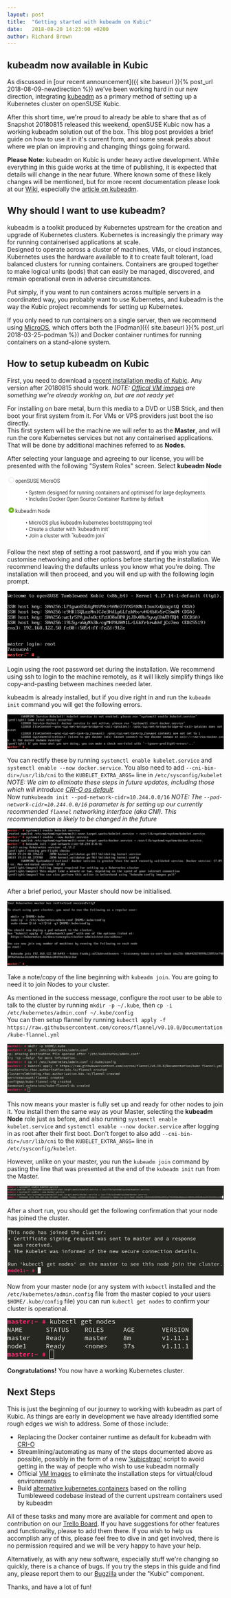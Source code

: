 ```yaml
---
layout: post
title:  "Getting started with kubeadm on Kubic"
date:   2018-08-20 14:23:00 +0200
author: Richard Brown
---
```

## kubeadm now available in Kubic

As discussed in [our recent announcement]({{ site.baseurl }}{% post_url 2018-08-09-newdirection %}) we've been working hard in our new direction, integrating [kubeadm](https://kubernetes.io/docs/setup/independent/install-kubeadm/) as a primary method of setting up a Kubernetes cluster on openSUSE Kubic.

After this short time, we're proud to already be able to share that as of Snapshot 20180815 released this weekend, openSUSE Kubic now has a working kubeadm solution out of the box. This blog post provides a brief guide on how to use it in it's current form, and some sneak peaks about where we plan on improving and changing things going forward.

**Please Note:**  kubeadm on Kubic is under heavy active development. While everything in this guide works at the time of publishing, it is expected that details will change in the near future. Where known some of these likely changes will be mentioned, but for more recent documentation please look at our [Wiki](https://en.opensuse.org/Portal:Kubic), especially the [article on kubeadm](https://en.opensuse.org/Kubic:kubeadm).

## Why should I want to use kubeadm?

kubeadm is a toolkit produced by Kubernetes upstream for the creation and upgrade of Kubernetes clusters. Kubernetes is increasingly the primary way for running containerised applications at scale.  
Designed to operate across a cluster of machines, VMs, or cloud instances, Kubernetes uses the hardware available to it to create fault tolerant, load balanced clusters for running containers. Containers are grouped together to make logical units (pods) that can easily be managed, discovered, and remain operational even in adverse circumstances.

Put simply, if you want to run containers across multiple servers in a coordinated way, you probably want to use Kubernetes, and kubeadm is the way the Kubic project recommends for setting up Kubernetes.

If you only need to run containers on a single server, then we recommend using [MicroOS](https://en.opensuse.org/Kubic:MicroOS), which offers both the [Podman]({{ site.baseurl }}{% post_url 2018-03-25-podman %}) and Docker container runtimes for running containers on a stand-alone system.

## How to setup kubeadm on Kubic

First, you need to download a [recent installation media of Kubic](https://download.opensuse.org/tumbleweed/iso/openSUSE-Tumbleweed-Kubic-DVD-x86_64-Current.iso). Any version after 20180815 should work. *NOTE: [Offical VM images](https://trello.com/c/JAN25aeM/12-official-kubic-vm-images) are something we're already working on, but are not ready yet*

For installing on bare metal, burn this media to a DVD or USB Stick, and then boot your first system from it. For VMs or VPS providers just boot the iso directly.  
This first system will be the machine we will refer to as the **Master**, and will run the core Kubernetes services but not any containerised applications. That will be done by additional machines referred to as **Nodes**.

After selecting your language and agreeing to our license, you will be presented with the following "System Roles" screen. Select **kubeadm Node**

![system-role](/assets/images/kubeadm-intro/system-role.png)

Follow the next step of setting a root password, and if you wish you can customise networking and other options before starting the installation. We recommend leaving the defaults unless you know what you're doing. The installation will then proceed, and you will end up with the following login prompt.

![master-login](/assets/images/kubeadm-intro/master-login.png)

Login using the root password set during the installation. We recommend using ssh to login to the machine remotely, as it will likely simplify things like copy-and-pasting between machines needed later.

kubeadm is already installed, but if you dive right in and run the `kubeadm init` command you will get the following errors.

![master-firstrun-errors](/assets/images/kubeadm-intro/master-firstrun-errors.png)

You can rectify these by running `systemctl enable kubelet.service` and `systemctl enable --now docker.service`. You also need to add `--cni-bin-dir=/usr/lib/cni` to the `KUBELET_EXTRA_ARGS=` line in `/etc/sysconfig/kubelet`  
*NOTE: We aim to eliminate these steps in future updates, including those which will introduce [CRI-O as default](https://trello.com/c/EB1v0dVq/19-make-cri-o-default-for-k8s).*  
Now run`kubeadm init --pod-network-cidr=10.244.0.0/16` 
*NOTE: The `--pod-network-cidr=10.244.0.0/16` parameter is for setting up our currently recommended `flannel` networking interface (aka CNI). This recommendation is likely to be changed in the future* 

![master-secondrun](/assets/images/kubeadm-intro/master-secondrun.png)

After a brief period, your Master should now be initialised.

![master-initcomplete](/assets/images/kubeadm-intro/master-initcomplete.png)

Take a note/copy of the line beginning with `kubeadm join`. You are going to need it to join Nodes to your cluster.

As mentioned in the success message, configure the root user to be able to talk to the cluster by running `mkdir -p ~/.kube`, then `cp -i /etc/kubernetes/admin.conf ~/.kube/config`  
You can then setup flannel by running `kubectl apply -f https://raw.githubusercontent.com/coreos/flannel/v0.10.0/Documentation/kube-flannel.yml`

![master-cni](/assets/images/kubeadm-intro/master-cni.png)

This now means your master is fully set up and ready for other nodes to join it. You install them the same way as your Master, selecting the **kubeadm Node** role just as before, and also running `systemctl enable kubelet.service` and `systemctl enable --now docker.service` after logging in as root after their first boot. Don't forget to also add `--cni-bin-dir=/usr/lib/cni` to the `KUBELET_EXTRA_ARGS=` line in `/etc/sysconfig/kubelet`.

However, unlike on your master, you run the `kubeadm join` command by pasting the line that was presented at the end of the `kubeadm init` run from the Master.

![node-join](/assets/images/kubeadm-intro/node-join.png)

After a short run, you should get the following confirmation that your node has joined the cluster.

![node-joined](/assets/images/kubeadm-intro/node-joined.png)

Now from your master node (or any system with `kubectl` installed and the `/etc/kubernetes/admin.config` file from the master copied to your users `$HOME/.kube/config` file) you can run `kubectl get nodes` to confirm your cluster is operational.

![master-nodes](/assets/images/kubeadm-intro/master-nodes.png)

**Congratulations!** You now have a working Kubernetes cluster.

## Next Steps

This is just the beginning of our journey to working with kubeadm as part of Kubic. As things are early in development we have already identified some rough edges we wish to address. Some of those include:

* Replacing the Docker container runtime as default for kubeadm with [CRI-O](https://trello.com/c/EB1v0dVq/19-make-cri-o-default-for-k8s)
* Streamlining/automating as many of the steps documented above as possible, possibly in the form of a new ['kubicstrap'](https://trello.com/c/IFd9r4Cy/22-streamline-bootstrap-aka-kubicstrap) script to avoid getting in the way of people who wish to use kubeadm normally
* Official [VM Images](https://trello.com/c/JAN25aeM/12-official-kubic-vm-images) to eliminate the installation steps for virtual/cloud environments
* Build [alternative kubernetes containers](https://trello.com/c/IAdfDUQC/7-replace-kubeadm-containers-with-opensuse-based-ones) based on the rolling Tumbleweed codebase instead of the current upstream containers used by kubeadm

All of these tasks and many more are available for comment and open to contribution on our [Trello Board](https://trello.com/b/wjHyQDK6/kubic-project). If you have suggestions for other features and functionality, please to add them there. If you wish to help us accomplish any of this, please feel free to dive in and get involved, there is no permission required and we will be very happy to have your help.

Alternatively, as with any new software, especially stuff we're changing so quickly, there is a chance of bugs. If you try the steps in this guide and find any, please report them to our [Bugzilla](http://bugzilla.opensuse.org/enter_bug.cgi?product=openSUSE+Tumbleweed&format=guided) under the "Kubic" component.

Thanks, and have a lot of fun!
